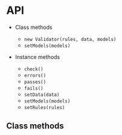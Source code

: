 # API

* Class methods
	* `new Validator(rules, data, models)`
	* `setModels(models)`

* Instance methods

	* `check()`
	* `errors()`
	* `passes()`
	* `fails()`
	* `setData(data)`
	* `setModels(models)`
	* `setRules(rules)`

## Class methods


